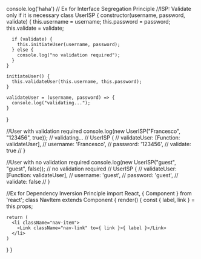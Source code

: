 console.log('haha')
// Ex for Interface Segregation Principle
//ISP: Validate only if it is necessary
class UserISP {
    constructor(username, password, validate) {
      this.username = username;
      this.password = password;
      this.validate = validate;
  
      if (validate) {
        this.initiateUser(username, password);
      } else {
        console.log("no validation required");
      }
    }
  
    initiateUser() {
      this.validateUser(this.username, this.password);
    }
  
    validateUser = (username, password) => {
      console.log("validating...");
    }
  }
  
  //User with validation required
  console.log(new UserISP("Francesco", "123456", true));
  // validating...
  // UserISP {
  //   validateUser: [Function: validateUser],
  //   username: 'Francesco',
  //   password: '123456',
  //   validate: true
  // }
  
  
  //User with no validation required
  console.log(new UserISP("guest", "guest", false));
  // no validation required
  // UserISP {
  //   validateUser: [Function: validateUser],
  //   username: 'guest',
  //   password: 'guest',
  //   validate: false
  // }

//Ex for Dependency Inversion Principle
import React, { Component } from 'react';
class NavItem extends Component {
  render() {
    const { label, link } = this.props;

    return (
      <li className="nav-item">
        <Link className="nav-link" to={ link }>{ label }</Link>
      </li>
    )
  }
}